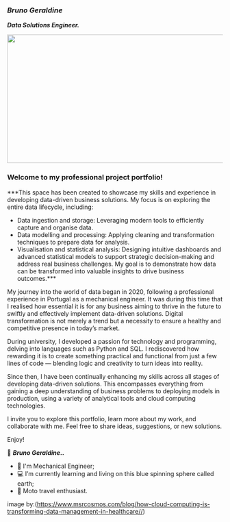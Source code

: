 ### ***Bruno Geraldine***

***Data Solutions Engineer.***

 <p align="center">
  <img width="950" height="300" src="https://github.com/user-attachments/assets/e994e473-10a0-47e4-b14a-4debf9835164"
       </p> 

 <p align="left">

### Welcome to my professional project portfolio!

***This space has been created to showcase my skills and experience in developing data-driven business solutions. My focus is on exploring the entire data lifecycle, including:
* Data ingestion and storage: Leveraging modern tools to efficiently capture and organise data.
* Data modelling and processing: Applying cleaning and transformation techniques to prepare data for analysis.
* Visualisation and statistical analysis: Designing intuitive dashboards and advanced statistical models to support strategic decision-making and address real business challenges.
My goal is to demonstrate how data can be transformed into valuable insights to drive business outcomes.***

My journey into the world of data began in 2020, following a professional experience in Portugal as a mechanical engineer. It was during this time that I realised how essential it is for any business aiming to thrive in the future to swiftly and effectively implement data-driven solutions. Digital transformation is not merely a trend but a necessity to ensure a healthy and competitive presence in today’s market.

During university, I developed a passion for technology and programming, delving into languages such as Python and SQL. I rediscovered how rewarding it is to create something practical and functional from just a few lines of code — blending logic and creativity to turn ideas into reality.

Since then, I have been continually enhancing my skills across all stages of developing data-driven solutions. This encompasses everything from gaining a deep understanding of business problems to deploying models in production, using a variety of analytical tools and cloud computing technologies.

I invite you to explore this portfolio, learn more about my work, and collaborate with me. Feel free to share ideas, suggestions, or new solutions.

Enjoy!

🦾 **_Bruno Geraldine_..**

- 🔰 I'm Mechanical Engineer;
- 💻 I’m currently learning and living on this blue spinning sphere called earth;
- 🛵 Moto travel enthusiast.


image by:(https://www.msrcosmos.com/blog/how-cloud-computing-is-transforming-data-management-in-healthcare//)
